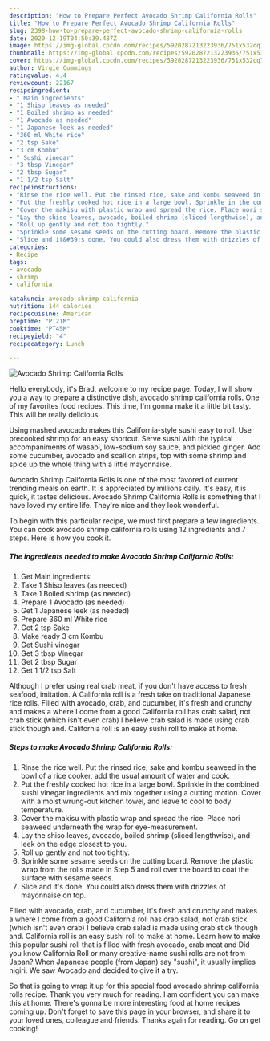 ```yaml
---
description: "How to Prepare Perfect Avocado Shrimp California Rolls"
title: "How to Prepare Perfect Avocado Shrimp California Rolls"
slug: 2398-how-to-prepare-perfect-avocado-shrimp-california-rolls
date: 2020-12-19T04:50:39.487Z
image: https://img-global.cpcdn.com/recipes/5920287213223936/751x532cq70/avocado-shrimp-california-rolls-recipe-main-photo.jpg
thumbnail: https://img-global.cpcdn.com/recipes/5920287213223936/751x532cq70/avocado-shrimp-california-rolls-recipe-main-photo.jpg
cover: https://img-global.cpcdn.com/recipes/5920287213223936/751x532cq70/avocado-shrimp-california-rolls-recipe-main-photo.jpg
author: Virgie Cummings
ratingvalue: 4.4
reviewcount: 22167
recipeingredient:
- " Main ingredients"
- "1 Shiso leaves as needed"
- "1 Boiled shrimp as needed"
- "1 Avocado as needed"
- "1 Japanese leek as needed"
- "360 ml White rice"
- "2 tsp Sake"
- "3 cm Kombu"
- " Sushi vinegar"
- "3 tbsp Vinegar"
- "2 tbsp Sugar"
- "1 1/2 tsp Salt"
recipeinstructions:
- "Rinse the rice well. Put the rinsed rice, sake and kombu seaweed in the bowl of a rice cooker, add the usual amount of water and cook."
- "Put the freshly cooked hot rice in a large bowl. Sprinkle in the combined sushi vinegar ingredients and mix together using a cutting motion. Cover with a moist wrung-out kitchen towel, and leave to cool to body temperature."
- "Cover the makisu with plastic wrap and spread the rice. Place nori seaweed underneath the wrap for eye-measurement."
- "Lay the shiso leaves, avocado, boiled shrimp (sliced lengthwise), and leek on the edge closest to you."
- "Roll up gently and not too tightly."
- "Sprinkle some sesame seeds on the cutting board. Remove the plastic wrap from the rolls made in Step 5 and roll over the board to coat the surface with sesame seeds."
- "Slice and it&#39;s done. You could also dress them with drizzles of mayonnaise on top."
categories:
- Recipe
tags:
- avocado
- shrimp
- california

katakunci: avocado shrimp california 
nutrition: 144 calories
recipecuisine: American
preptime: "PT21M"
cooktime: "PT45M"
recipeyield: "4"
recipecategory: Lunch

---
```



![Avocado Shrimp California Rolls](https://img-global.cpcdn.com/recipes/5920287213223936/751x532cq70/avocado-shrimp-california-rolls-recipe-main-photo.jpg)

Hello everybody, it's Brad, welcome to my recipe page. Today, I will show you a way to prepare a distinctive dish, avocado shrimp california rolls. One of my favorites food recipes. This time, I'm gonna make it a little bit tasty. This will be really delicious.

Using mashed avocado makes this California-style sushi easy to roll. Use precooked shrimp for an easy shortcut. Serve sushi with the typical accompaniments of wasabi, low-sodium soy sauce, and pickled ginger. Add some cucumber, avocado and scallion strips, top with some shrimp and spice up the whole thing with a little mayonnaise.

Avocado Shrimp California Rolls is one of the most favored of current trending meals on earth. It is appreciated by millions daily. It's easy, it is quick, it tastes delicious. Avocado Shrimp California Rolls is something that I have loved my entire life. They're nice and they look wonderful.


To begin with this particular recipe, we must first prepare a few ingredients. You can cook avocado shrimp california rolls using 12 ingredients and 7 steps. Here is how you cook it.

<!--inarticleads1-->

##### The ingredients needed to make Avocado Shrimp California Rolls:

1. Get  Main ingredients:
1. Take 1 Shiso leaves (as needed)
1. Take 1 Boiled shrimp (as needed)
1. Prepare 1 Avocado (as needed)
1. Get 1 Japanese leek (as needed)
1. Prepare 360 ml White rice
1. Get 2 tsp Sake
1. Make ready 3 cm Kombu
1. Get  Sushi vinegar
1. Get 3 tbsp Vinegar
1. Get 2 tbsp Sugar
1. Get 1 1/2 tsp Salt


Although I prefer using real crab meat, if you don&#39;t have access to fresh seafood, imitation. A California roll is a fresh take on traditional Japanese rice rolls. Filled with avocado, crab, and cucumber, it&#39;s fresh and crunchy and makes a where I come from a good California roll has crab salad, not crab stick (which isn&#39;t even crab) I believe crab salad is made using crab stick though and. California roll is an easy sushi roll to make at home. 

<!--inarticleads2-->

##### Steps to make Avocado Shrimp California Rolls:

1. Rinse the rice well. Put the rinsed rice, sake and kombu seaweed in the bowl of a rice cooker, add the usual amount of water and cook.
1. Put the freshly cooked hot rice in a large bowl. Sprinkle in the combined sushi vinegar ingredients and mix together using a cutting motion. Cover with a moist wrung-out kitchen towel, and leave to cool to body temperature.
1. Cover the makisu with plastic wrap and spread the rice. Place nori seaweed underneath the wrap for eye-measurement.
1. Lay the shiso leaves, avocado, boiled shrimp (sliced lengthwise), and leek on the edge closest to you.
1. Roll up gently and not too tightly.
1. Sprinkle some sesame seeds on the cutting board. Remove the plastic wrap from the rolls made in Step 5 and roll over the board to coat the surface with sesame seeds.
1. Slice and it&#39;s done. You could also dress them with drizzles of mayonnaise on top.


Filled with avocado, crab, and cucumber, it&#39;s fresh and crunchy and makes a where I come from a good California roll has crab salad, not crab stick (which isn&#39;t even crab) I believe crab salad is made using crab stick though and. California roll is an easy sushi roll to make at home. Learn how to make this popular sushi roll that is filled with fresh avocado, crab meat and Did you know California Roll or many creative-name sushi rolls are not from Japan? When Japanese people (from Japan) say &#34;sushi&#34;, it usually implies nigiri. We saw Avocado and decided to give it a try. 

So that is going to wrap it up for this special food avocado shrimp california rolls recipe. Thank you very much for reading. I am confident you can make this at home. There's gonna be more interesting food at home recipes coming up. Don't forget to save this page in your browser, and share it to your loved ones, colleague and friends. Thanks again for reading. Go on get cooking!
